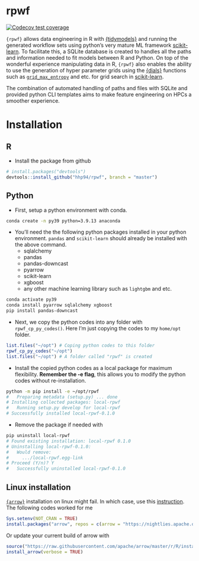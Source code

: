
<!-- README.md is generated from README.Rmd. Please edit that file -->

# rpwf

<!-- badges: start -->

[![Codecov test
coverage](https://codecov.io/gh/hhp94/rpwf/branch/master/graph/badge.svg)](https://app.codecov.io/gh/hhp94/rpwf?branch=master)
<!-- badges: end -->

`{rpwf}` allows data engineering in R with
[{tidymodels}](https://www.tidymodels.org/) and running the generated
workflow sets using python’s very mature ML framework
[scikit-learn](https://scikit-learn.org/stable/index.html). To
facilitate this, a SQLite database is created to handles all the paths
and information needed to fit models between R and Python. On top of the
wonderful experience manipulating data in R, `{rpwf}` also enables the
ability to use the generation of hyper parameter grids using the
[{dials}](https://dials.tidymodels.org/) functions such as
[`grid_max_entropy`](https://dials.tidymodels.org/reference/grid_max_entropy.html)
and etc. for grid search in
[scikit-learn](https://scikit-learn.org/stable/index.html).

The combination of automated handling of paths and files with SQLite and
provided python CLI templates aims to make feature engineering on HPCs a
smoother experience.

# Installation

## R

- Install the package from github

``` r
# install.packages("devtools")
devtools::install_github("hhp94/rpwf", branch = "master")
```

## Python

- First, setup a python environment with conda.

``` bash
conda create -n py39 python=3.9.13 anaconda
```

- You’ll need the the following python packages installed in your python
  environment. `pandas` and `scikit-learn` should already be installed
  with the above command.
  - sqlalchemy  
  - pandas  
  - pandas-downcast  
  - pyarrow  
  - scikit-learn  
  - xgboost  
  - any other machine learning library such as `lightgbm` and etc.

``` bash
conda activate py39
conda install pyarrow sqlalchemy xgboost
pip install pandas-downcast
```

- Next, we copy the python codes into any folder with
  `rpwf_cp_py_codes()`. Here I’m just copying the codes to my `home/opt`
  folder.

``` r
list.files("~/opt") # Coping python codes to this folder
rpwf_cp_py_codes("~/opt")
list.files("~/opt") # A folder called "rpwf" is created
```

- Install the copied python codes as a local package for maximum
  flexibility. **Remember the -e flag**, this allows you to modify the
  python codes without re-installation.

``` bash
python -m pip install -e ~/opt/rpwf
#   Preparing metadata (setup.py) ... done
# Installing collected packages: local-rpwf
#   Running setup.py develop for local-rpwf
# Successfully installed local-rpwf-0.1.0
```

- Remove the package if needed with

``` bash
pip uninstall local-rpwf
# Found existing installation: local-rpwf 0.1.0
# Uninstalling local-rpwf-0.1.0:
#   Would remove:
#     .../local-rpwf.egg-link
# Proceed (Y/n)? Y
#   Successfully uninstalled local-rpwf-0.1.0
```

## Linux installation

[`{arrow}`](https://arrow.apache.org/) installation on linux might fail.
In which case, use this
[instruction](https://cran.r-project.org/web/packages/arrow/vignettes/install.html).
The following codes worked for me

``` r
Sys.setenv(NOT_CRAN = TRUE)
install.packages("arrow", repos = c(arrow = "https://nightlies.apache.org/arrow/r", getOption("repos")))
```

Or update your current build of arrow with

``` r
source("https://raw.githubusercontent.com/apache/arrow/master/r/R/install-arrow.R")
install_arrow(verbose = TRUE)
```
